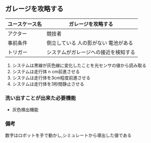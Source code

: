 ## ガレージを攻略する

| ユースケース名 | ガレージを攻略する |
|---|---|
| アクター | 競技者 |
| 事前条件 | 倒立している 人の影がない 電池がある |
| トリガー | システムがガレージへの接近を検知する |

1. システムは黒線が灰色線に変化したことを光センサの値から読み取る
2. システムは走行体 n cm前進させる
3. システムは走行体を3cm程度前進させる
4. システムは走行体を3秒間静止させる

### 洗い出すことが出来た必要機能

- 灰色検出機能

### 備考

数字はロボットを手で動かし,シミュレートから導出した値である

